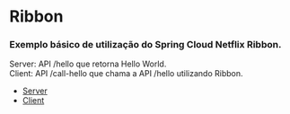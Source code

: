 # Ribbon
### Exemplo básico de utilização do Spring Cloud Netflix Ribbon.

Server: API /hello que retorna Hello World.  
Client: API /call-hello que chama a API /hello utilizando Ribbon.  

* [Server](https://github.com/TuannyRamos/Ribbon/tree/master/server)
* [Client](https://github.com/TuannyRamos/Ribbon/tree/master/client)
